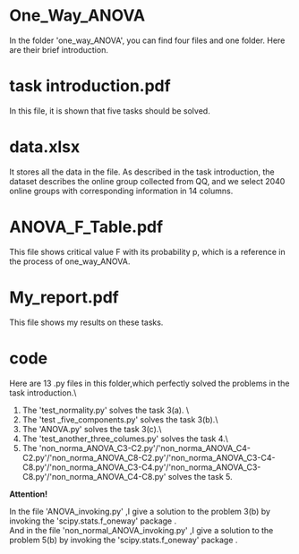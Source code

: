 # One_Way_ANOVA
In the folder 'one_way_ANOVA', you can find four files and one folder. Here are their brief introduction.
# task introduction.pdf
In this file, it is shown that five tasks should be solved.
# data.xlsx
It stores all the data in the file. As described in the task introduction, the dataset describes the online group collected from QQ, and we select 2040 online groups with corresponding information in 14 columns.
# ANOVA_F_Table.pdf
This file shows critical value F with its probability p, which is a reference in the process of one_way_ANOVA.
# My_report.pdf
This file shows my results on these tasks.
# code 
Here are 13 .py files in this folder,which perfectly solved the problems in the task introduction.\
1. The 'test_normality.py' solves the task 3(a).  \
2. The 'test _five_components.py' solves the task 3(b).\
3. The 'ANOVA.py' solves the task 3(c).\
4. The 'test_another_three_columes.py' solves the task 4.\
5. The 'non_norma_ANOVA_C3-C2.py'/'non_norma_ANOVA_C4-C2.py'/'non_norma_ANOVA_C8-C2.py'/'non_norma_ANOVA_C3-C4-C8.py'/'non_norma_ANOVA_C3-C4.py'/'non_norma_ANOVA_C3-C8.py'/'non_norma_ANOVA_C4-C8.py' solves the task 5.


**Attention!**

In the file 'ANOVA_invoking.py' ,I give a solution to the problem 3(b) by invoking the 'scipy.stats.f_oneway' package .\
And in the file 'non_normal_ANOVA_invoking.py' ,I give a solution to the problem 5(b) by invoking the 'scipy.stats.f_oneway' package .
